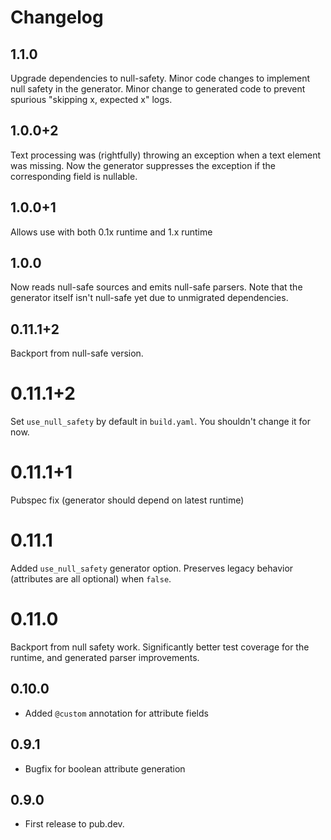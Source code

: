 # Changelog

## 1.1.0

Upgrade dependencies to null-safety. Minor code changes to implement null safety in the generator. 
Minor change to generated code to prevent spurious "skipping x, expected x" logs.

## 1.0.0+2

Text processing was (rightfully) throwing an exception when a text element was missing.
Now the generator suppresses the exception if the corresponding field is nullable.

## 1.0.0+1

Allows use with both 0.1x runtime and 1.x runtime

## 1.0.0

Now reads null-safe sources and emits null-safe parsers. Note that the generator
itself isn't null-safe yet due to unmigrated dependencies.

## 0.11.1+2

Backport from null-safe version.

# 0.11.1+2

Set `use_null_safety` by default in `build.yaml`. You shouldn't change it for now.

# 0.11.1+1

Pubspec fix (generator should depend on latest runtime)

# 0.11.1

Added `use_null_safety` generator option. Preserves legacy behavior (attributes are
all optional) when `false`.

# 0.11.0

Backport from null safety work. Significantly better test coverage for the runtime,
and generated parser improvements.
## 0.10.0

- Added ```@custom``` annotation for attribute fields

## 0.9.1

- Bugfix for boolean attribute generation

## 0.9.0

- First release to pub.dev.
